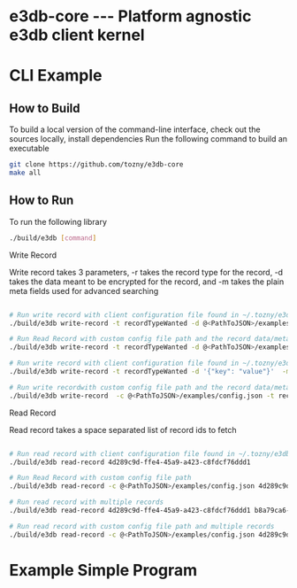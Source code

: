 # e3db-core --- Platform agnostic e3db client kernel

# CLI Example

## How to Build

To build a local version of the command-line interface, check out the
sources locally, install dependencies
Run the following command to build an executable

```bash
git clone https://github.com/tozny/e3db-core
make all
```

## How to Run

To run the following library

```bash
./build/e3db [command]
```

Write Record

Write record takes 3 parameters, -r takes the record type for the record, -d takes the data meant to be encrypted for the record, and -m takes the plain meta fields used for advanced searching 

```bash

# Run write record with client configuration file found in ~/.tozny/e3db.json and the record data/meta found in a file
./build/e3db write-record -t recordTypeWanted -d @<PathToJSON>/examples/example_data.json  -m @<PathToJSON>/examples/example_meta.json

# Run Read Record with custom config file path and the record data/meta found in a file
./build/e3db write-record -t recordTypeWanted -d @<PathToJSON>/examples/example_data.json  -m @<PathToJSON>/examples/example_meta.json -c @<PathToJSON>/examples/config.json

# Run write record with client configuration file found in ~/.tozny/e3db.json and the record data/meta JSON blobs
./build/e3db write-record -t recordTypeWanted -d '{"key": "value"}'  -m '{"key": "value"}'

# Run write recordwith custom config file path and the record data/meta JSON blobs
./build/e3db write-record  -c @<PathToJSON>/examples/config.json -t recordTypeWanted -d '{"key": "value"}'  -m '{"key": "value"}'

```

Read Record

Read record takes a space separated list of record ids to fetch

```bash

# Run read record with client configuration file found in ~/.tozny/e3db.json
./build/e3db read-record 4d289c9d-ffe4-45a9-a423-c8fdcf76ddd1

# Run Read Record with custom config file path 
./build/e3db read-record -c @<PathToJSON>/examples/config.json 4d289c9d-ffe4-45a9-a423-c8fdcf76ddd1

# Run read record with multiple records 
./build/e3db read-record 4d289c9d-ffe4-45a9-a423-c8fdcf76ddd1 b8a79ca6-c1c2-4bc4-9906-739e772ae110

# Run read record with custom config file path and multiple records
./build/e3db read-record -c @<PathToJSON>/examples/config.json 4d289c9d-ffe4-45a9-a423-c8fdcf76ddd1 b8a79ca6-c1c2-4bc4-9906-739e772ae110

```

# Example Simple Program
